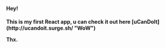 <h4>Hey!<h4>
<p>This is my first React app, u can check it out here [uCanDoIt](http://ucandoit.surge.sh/ "WoW")<p>
<p>Thx.<p>


